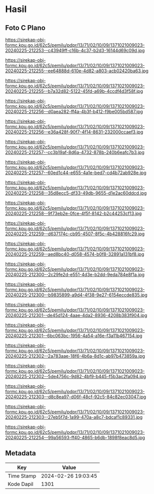 # Hasil

## Foto C Plano

https://sirekap-obj-formc.kpu.go.id/62c5/pemilu/pdpr/13/71/02/10/09/1371021009023-20240225-212253--c43949ff-c16b-4c37-b2d3-16144d69c09d.jpg

https://sirekap-obj-formc.kpu.go.id/62c5/pemilu/pdpr/13/71/02/10/09/1371021009023-20240225-212255--ee64888d-610e-4d82-a803-acb02420ba63.jpg

https://sirekap-obj-formc.kpu.go.id/62c5/pemilu/pdpr/13/71/02/10/09/1371021009023-20240225-212255--b7a32d82-5122-45fd-a69b-4ccdf4d3f58f.jpg

https://sirekap-obj-formc.kpu.go.id/62c5/pemilu/pdpr/13/71/02/10/09/1371021009023-20240225-212256--d0aea282-ff4a-4b3f-b412-f9be005bd587.jpg

https://sirekap-obj-formc.kpu.go.id/62c5/pemilu/pdpr/13/71/02/10/09/1371021009023-20240225-212256--e36a428f-90f7-4f14-8631-232000ccaef3.jpg

https://sirekap-obj-formc.kpu.go.id/62c5/pemilu/pdpr/13/71/02/10/09/1371021009023-20240225-212257--cc3b19af-8d6a-4732-878b-240b6eafc7b3.jpg

https://sirekap-obj-formc.kpu.go.id/62c5/pemilu/pdpr/13/71/02/10/09/1371021009023-20240225-212257--60ed1c44-e655-4a1e-bed7-cd4b72ab928e.jpg

https://sirekap-obj-formc.kpu.go.id/62c5/pemilu/pdpr/13/71/02/10/09/1371021009023-20240225-212258--35d8ecc5-df33-49db-9655-d1e2ac60ddcd.jpg

https://sirekap-obj-formc.kpu.go.id/62c5/pemilu/pdpr/13/71/02/10/09/1371021009023-20240225-212258--9f73eb2e-0fce-4f5f-8142-b2c44253cf13.jpg

https://sirekap-obj-formc.kpu.go.id/62c5/pemilu/pdpr/13/71/02/10/09/1371021009023-20240225-212259--d637174c-cb95-4507-8f5c-4b428816fc29.jpg

https://sirekap-obj-formc.kpu.go.id/62c5/pemilu/pdpr/13/71/02/10/09/1371021009023-20240225-212259--aed8bc40-d058-4574-b0f8-32891a131bf8.jpg

https://sirekap-obj-formc.kpu.go.id/62c5/pemilu/pdpr/13/71/02/10/09/1371021009023-20240225-212300--2c29fe2d-e551-4d3e-b2dd-9eda784e8f1a.jpg

https://sirekap-obj-formc.kpu.go.id/62c5/pemilu/pdpr/13/71/02/10/09/1371021009023-20240225-212300--b9835899-a9d4-4f38-9e27-6154eccde835.jpg

https://sirekap-obj-formc.kpu.go.id/62c5/pemilu/pdpr/13/71/02/10/09/1371021009023-20240225-212301--de45d124-4aae-4da2-8936-4208b383f904.jpg

https://sirekap-obj-formc.kpu.go.id/62c5/pemilu/pdpr/13/71/02/10/09/1371021009023-20240225-212301--6bc063bc-1956-4a54-a16e-f3a11b467154.jpg

https://sirekap-obj-formc.kpu.go.id/62c5/pemilu/pdpr/13/71/02/10/09/1371021009023-20240225-212302--2a783aae-18f6-4b6a-8d1c-ab97b473859a.jpg

https://sirekap-obj-formc.kpu.go.id/62c5/pemilu/pdpr/13/71/02/10/09/1371021009023-20240225-212302--5de4756c-9d82-4bf9-b445-f5b3ac2fa094.jpg

https://sirekap-obj-formc.kpu.go.id/62c5/pemilu/pdpr/13/71/02/10/09/1371021009023-20240225-212303--d8c8ea97-d06f-48cf-92c5-84c82ec03047.jpg

https://sirekap-obj-formc.kpu.go.id/62c5/pemilu/pdpr/13/71/02/10/09/1371021009023-20240225-212303--27eb5f7d-1a99-470a-a8c7-bdcaf1c89331.jpg

https://sirekap-obj-formc.kpu.go.id/62c5/pemilu/pdpr/13/71/02/10/09/1371021009023-20240225-212254--99a56593-ff40-4865-b6db-1898f8eac8d5.jpg


## Metadata

| Key        | Value               |
| ---------- | ------------------- |
| Time Stamp | 2024-02-26 19:03:45 |
| Kode Dapil | 1301                |




